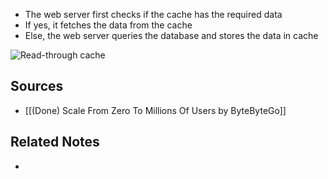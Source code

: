 - The web server first checks if the cache has the required data
- If yes, it fetches the data from the cache
- Else, the web server queries the database and stores the data in cache

![Read-through cache](https://bytebytego.com/images/courses/system-design-interview/scale-from-zero-to-millions-of-users/figure-1-7-GGNXNZX6.svg)

## Sources
- [[(Done) Scale From Zero To Millions Of Users by ByteByteGo]]

## Related Notes
- 
